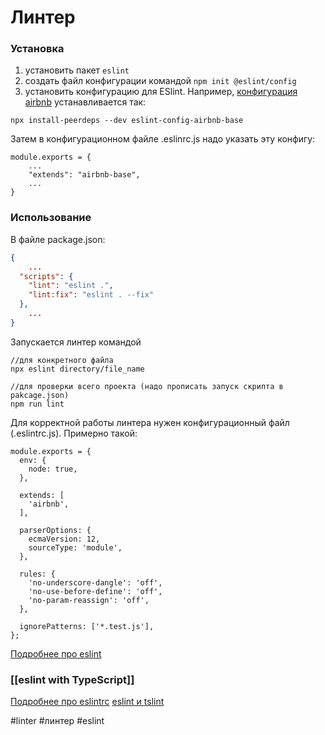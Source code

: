 # Линтер

### Установка
1. установить пакет `eslint`
2. создать файл конфигурации командой `npm init @eslint/config`
3. установить конфигурацию для ESlint. Например, [конфигурация airbnb](https://www.npmjs.com/package/eslint-config-airbnb-base) устанавливается так:
```
npx install-peerdeps --dev eslint-config-airbnb-base
```
Затем в конфигурационном файле .eslinrc.js надо указать эту конфигу:
```
module.exports = {
	...
    "extends": "airbnb-base",
	...
}
```

### Использование

В файле package.json:
```json
{
	...
  "scripts": {
    "lint": "eslint .",
    "lint:fix": "eslint . --fix"
  },
  	...
}
```

Запускается линтер командой
```
//для конкретного файла
npx eslint directory/file_name

//для проверки всего проекта (надо прописать запуск скрипта в pakcage.json)
npm run lint
```

Для корректной работы линтера нужен конфигурационный файл (.eslintrc.js). Примерно такой:

```
module.exports = {
  env: {
    node: true,
  },

  extends: [
    'airbnb',
  ],

  parserOptions: {
    ecmaVersion: 12,
    sourceType: 'module',
  },

  rules: {
    'no-underscore-dangle': 'off',
    'no-use-before-define': 'off',
    'no-param-reassign': 'off',
  },

  ignorePatterns: ['*.test.js'],
};
```

[Подробнее про eslint](https://eslint.org/docs/)

### [[eslint with TypeScript]]


[Подробнее про eslintrc](https://eslint.org/docs/latest/user-guide/configuring/configuration-files)
[eslint и tslint](https://khalilstemmler.com/blogs/typescript/eslint-for-typescript/)


#linter #линтер #eslint